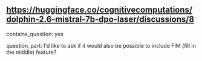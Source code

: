 ## https://huggingface.co/cognitivecomputations/dolphin-2.6-mistral-7b-dpo-laser/discussions/8

contains_question: yes

question_part: I'd like to ask if it would also be possible to include FIM (fill in the middle) feature?